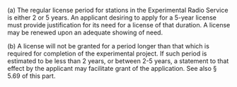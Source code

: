 (a) The regular license period for stations in the Experimental Radio Service is either 2 or 5 years. An applicant desiring to apply for a 5-year license must provide justification for its need for a license of that duration. A license may be renewed upon an adequate showing of need.

(b) A license will not be granted for a period longer than that which is required for completion of the experimental project. If such period is estimated to be less than 2 years, or between 2-5 years, a statement to that effect by the applicant may facilitate grant of the application. See also § 5.69 of this part.

